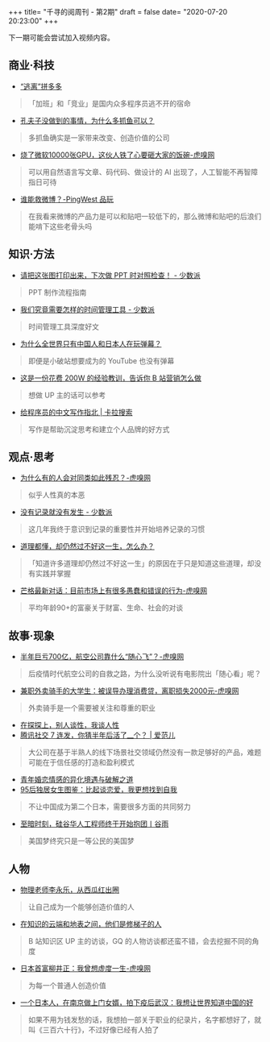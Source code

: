 +++
title= "千寻的阅周刊 - 第2期"
draft = false
date= "2020-07-20 20:23:00"
+++

下一期可能会尝试加入视频内容。

## 商业·科技

- [“逃离”拼多多](https://mp.weixin.qq.com/s/bKTEL_5vSejktIMKtGwi2g)
> 「加班」和「竞业」是国内众多程序员逃不开的宿命

- [孔夫子没做到的事情，为什么多抓鱼可以？](https://www.huxiu.com/article/372330.html)
> 多抓鱼确实是一家带来改变、创造价值的公司

- [烧了微软10000张GPU，这伙人铁了心要砸大家的饭碗-虎嗅网](https://www.huxiu.com/article/372139.html)
> 可以用自然语言写文章、码代码、做设计的 AI 出现了，人工智能不再智障指日可待

- [谁能救微博？-PingWest 品玩](https://www.pingwest.com/a/214763)
> 在我看来微博的产品力是可以和贴吧一较低下的，那么微博和贴吧的后浪们能啃下这些老骨头吗

## 知识·方法

- [请把这张图打印出来，下次做 PPT 时对照检查！ - 少数派](https://sspai.com/post/61728)
> PPT 制作流程指南

- [我们究竟需要怎样的时间管理工具 - 少数派](https://sspai.com/post/61776)
> 时间管理工具深度好文

- [为什么全世界只有中国人和日本人在玩弹幕？](https://mp.weixin.qq.com/s/8I6CwmabYH28liLspCNoSQ)
> 即便是小破站想要成为的 YouTube 也没有弹幕

- [这是一份花费 200W 的经验教训，告诉你 B 站营销怎么做](https://mp.weixin.qq.com/s/nOiNbqWYKH5_gKTWTy8EJw)
> 想做 UP 主的话可以参考

- [给程序员的中文写作指北 | 卡拉搜索](https://kalasearch.cn/blog/writing-guide-for-programmers/)
> 写作是帮助沉淀思考和建立个人品牌的好方式

## 观点·思考

- [为什么有的人会对同类如此残忍？-虎嗅网](https://www.huxiu.com/article/371881.html)
> 似乎人性真的本恶

- [没有记录就没有发生 - 少数派](https://sspai.com/post/61688)
> 这几年我终于意识到记录的重要性并开始培养记录的习惯

- [道理都懂，却仍然过不好这一生，怎么办？](https://mp.weixin.qq.com/s/0R7eb7XknDb8Lytfk4f6tQ)
> 「知道许多道理却仍然过不好这一生」的原因在于只是知道这些道理，却没有实践并掌握

- [芒格最新对话：目前市场上有很多愚蠢和错误的行为-虎嗅网](https://www.huxiu.com/article/370913.html)
> 平均年龄90+的富豪关于财富、生命、社会的对谈

## 故事·现象

- [半年巨亏700亿，航空公司靠什么“随心飞”？-虎嗅网](https://www.huxiu.com/article/369587.html)
> 后疫情时代航空公司的自救之路，为什么没听说有电影院出「随心看」呢？

- [兼职外卖骑手的大学生：被误导办理消费贷，离职损失2000元-虎嗅网](https://www.huxiu.com/article/372104.html)
> 外卖骑手是一个需要被关注和尊重的职业

- [在探探上，别人谈性，我谈人性](https://mp.weixin.qq.com/s/L0ZzvT6GPLLI0GM7ZsK0lg)
- [腾讯社交 7 连发，你猜半年后活了__个？ | 爱范儿](https://www.ifanr.com/1354908)
> 大公司在基于半熟人的线下场景社交领域仍然没有一款足够好的产品，难题可能在于信任感的打造和盈利模式

- [青年婚恋情感的异化境遇与破解之道](https://mp.weixin.qq.com/s/TywVrmsxFZ_fK0A-N2RuSg)
- [95后独居女生图鉴：比起谈恋爱，我更想找到自我](https://mp.weixin.qq.com/s/9MGSxioEX3GPH0rphSCmqQ)
> 不让中国成为第二个日本，需要很多方面的共同努力

- [至暗时刻，硅谷华人工程师终于开始抱团丨谷雨](https://mp.weixin.qq.com/s/8q-hDl-uz_eZ6eRcBiUotg)
> 美国梦终究只是一等公民的美国梦

## 人物

- [物理老师李永乐，从西瓜红出圈](https://www.pingwest.com/a/215032)
> 让自己成为一个能够创造价值的人

- [在知识的云端和地表之间，他们是修梯子的人](https://mp.weixin.qq.com/s/wp4E9kRVr16FK2afd1V03w)
> B 站知识区 UP 主的访谈，GQ 的人物访谈都还蛮不错，会去挖掘不同的角度

- [日本首富柳井正：我曾想虚度一生-虎嗅网](https://www.huxiu.com/article/371874.html)
> 为每一个普通人创造价值

- [一个日本人，在南京做上门女婿，拍下疫后武汉：我想让世界知道中国的好](https://mp.weixin.qq.com/s/27KU0cDWvM3ITvNNXcc2iQ)
> 如果不用为钱发愁的话，我想拍一部关于职业的纪录片，名字都想好了，就叫《三百六十行》，不过好像已经有人拍了
